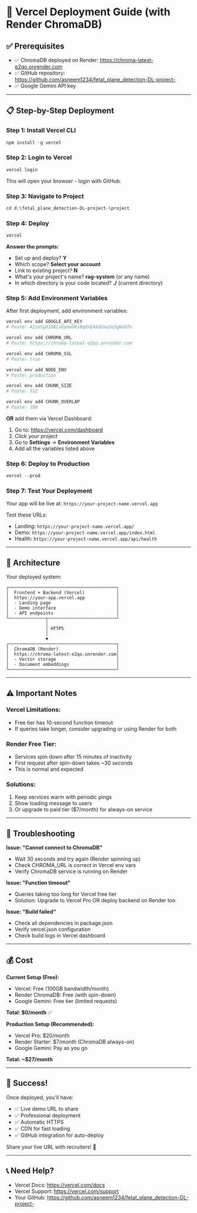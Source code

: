 # 🚀 Vercel Deployment Guide (with Render ChromaDB)

## ✅ Prerequisites
- ✅ ChromaDB deployed on Render: https://chroma-latest-e2qo.onrender.com
- ✅ GitHub repository: https://github.com/asneem1234/fetal_plane_detection-DL-project-
- ✅ Google Gemini API key

---

## 📋 Step-by-Step Deployment

### **Step 1: Install Vercel CLI**

```powershell
npm install -g vercel
```

### **Step 2: Login to Vercel**

```powershell
vercel login
```

This will open your browser - login with GitHub.

### **Step 3: Navigate to Project**

```powershell
cd d:\fetal_plane_detection-DL-project-\project
```

### **Step 4: Deploy**

```powershell
vercel
```

**Answer the prompts:**
- Set up and deploy? **Y**
- Which scope? **Select your account**
- Link to existing project? **N**
- What's your project's name? **rag-system** (or any name)
- In which directory is your code located? **./** (current directory)

### **Step 5: Add Environment Variables**

After first deployment, add environment variables:

```powershell
vercel env add GOOGLE_API_KEY
# Paste: AIzaSyD1D8LsGpmaUKs8qdnEAkSCma2o3gNaUfo

vercel env add CHROMA_URL
# Paste: https://chroma-latest-e2qo.onrender.com

vercel env add CHROMA_SSL
# Paste: true

vercel env add NODE_ENV
# Paste: production

vercel env add CHUNK_SIZE
# Paste: 512

vercel env add CHUNK_OVERLAP
# Paste: 100
```

**OR** add them via Vercel Dashboard:
1. Go to: https://vercel.com/dashboard
2. Click your project
3. Go to **Settings** → **Environment Variables**
4. Add all the variables listed above

### **Step 6: Deploy to Production**

```powershell
vercel --prod
```

### **Step 7: Test Your Deployment**

Your app will be live at: `https://your-project-name.vercel.app`

Test these URLs:
- Landing: `https://your-project-name.vercel.app/`
- Demo: `https://your-project-name.vercel.app/index.html`
- Health: `https://your-project-name.vercel.app/api/health`

---

## 🎯 Architecture

Your deployed system:
```
┌─────────────────────────────────────────┐
│  Frontend + Backend (Vercel)            │
│  https://your-app.vercel.app            │
│  - Landing page                         │
│  - Demo interface                       │
│  - API endpoints                        │
└──────────────┬──────────────────────────┘
               │
               │ HTTPS
               │
               ▼
┌─────────────────────────────────────────┐
│  ChromaDB (Render)                      │
│  https://chroma-latest-e2qo.onrender.com│
│  - Vector storage                       │
│  - Document embeddings                  │
└─────────────────────────────────────────┘
```

---

## ⚠️ Important Notes

### **Vercel Limitations:**
- Free tier has 10-second function timeout
- If queries take longer, consider upgrading or using Render for both

### **Render Free Tier:**
- Services spin down after 15 minutes of inactivity
- First request after spin-down takes ~30 seconds
- This is normal and expected

### **Solutions:**
1. Keep services warm with periodic pings
2. Show loading message to users
3. Or upgrade to paid tier ($7/month) for always-on service

---

## 🔧 Troubleshooting

**Issue: "Cannot connect to ChromaDB"**
- Wait 30 seconds and try again (Render spinning up)
- Check CHROMA_URL is correct in Vercel env vars
- Verify ChromaDB service is running on Render

**Issue: "Function timeout"**
- Queries taking too long for Vercel free tier
- Solution: Upgrade to Vercel Pro OR deploy backend on Render too

**Issue: "Build failed"**
- Check all dependencies in package.json
- Verify vercel.json configuration
- Check build logs in Vercel dashboard

---

## 💰 Cost

**Current Setup (Free):**
- Vercel: Free (100GB bandwidth/month)
- Render ChromaDB: Free (with spin-down)
- Google Gemini: Free tier (limited requests)

**Total: $0/month** ✅

**Production Setup (Recommended):**
- Vercel Pro: $20/month
- Render Starter: $7/month (ChromaDB always-on)
- Google Gemini: Pay as you go

**Total: ~$27/month**

---

## 🎉 Success!

Once deployed, you'll have:
- ✅ Live demo URL to share
- ✅ Professional deployment
- ✅ Automatic HTTPS
- ✅ CDN for fast loading
- ✅ GitHub integration for auto-deploy

Share your live URL with recruiters! 🚀

---

## 📞 Need Help?

- Vercel Docs: https://vercel.com/docs
- Vercel Support: https://vercel.com/support
- Your GitHub: https://github.com/asneem1234/fetal_plane_detection-DL-project-

